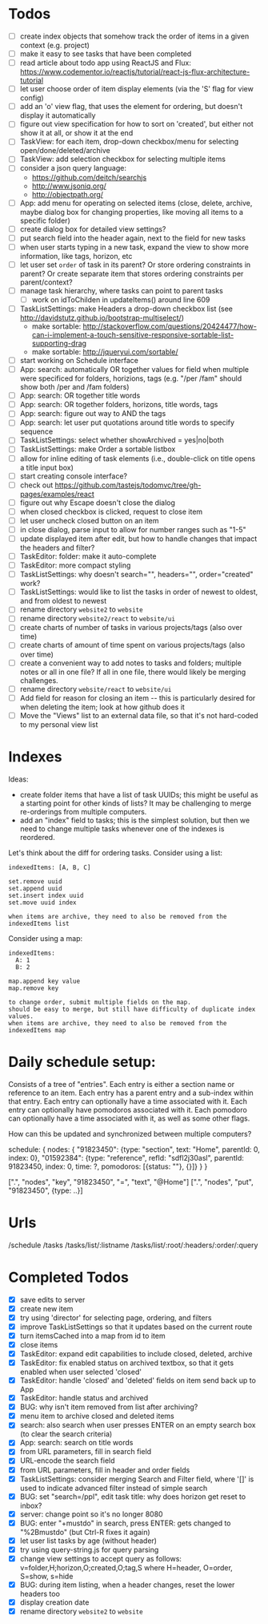 # Todos

- [ ] create index objects that somehow track the order of items in a given context (e.g. project)
- [ ] make it easy to see tasks that have been completed
- [ ] read article about todo app using ReactJS and Flux: https://www.codementor.io/reactjs/tutorial/react-js-flux-architecture-tutorial
- [ ] let user choose order of item display elements (via the 'S' flag for view config)
- [ ] add an 'o' view flag, that uses the element for ordering, but doesn't display it automatically
- [ ] figure out view specification for how to sort on 'created', but either not show it at all, or show it at the end
- [ ] TaskView: for each item, drop-down checkbox/menu for selecting open/done/deleted/archive
- [ ] TaskView: add selection checkbox for selecting multiple items
- [ ] consider a json query language:
    - https://github.com/deitch/searchjs
    - http://www.jsoniq.org/
    - http://objectpath.org/
- [ ] App: add menu for operating on selected items (close, delete, archive, maybe dialog box for changing properties, like moving all items to a specific folder)
- [ ] create dialog box for detailed view settings?
- [ ] put search field into the header again, next to the field for new tasks
- [ ] when user starts typing in a new task, expand the view to show more information, like tags, horizon, etc
- [ ] let user set `order` of task in its parent?  Or store ordering constraints in parent?  Or create separate item that stores ordering constraints per parent/context?
- [ ] manage task hierarchy, where tasks can point to parent tasks
    - [ ] work on idToChilden in updateItems() around line 609
- [ ] TaskListSettings: make Headers a drop-down checkbox list (see http://davidstutz.github.io/bootstrap-multiselect/)
    - make sortable: http://stackoverflow.com/questions/20424477/how-can-i-implement-a-touch-sensitive-responsive-sortable-list-supporting-drag
    - make sortable: http://jqueryui.com/sortable/
- [ ] start working on Schedule interface
- [ ] App: search: automatically OR together values for field when multiple were specificed for folders, horizions, tags (e.g. "/per /fam" should show both /per and /fam folders)
- [ ] App: search: OR together title words
- [ ] App: search: OR together folders, horizons, title words, tags
- [ ] App: search: figure out way to AND the tags
- [ ] App: search: let user put quotations around title words to specify sequence
- [ ] TaskListSettings: select whether showArchived = yes|no|both
- [ ] TaskListSettings: make Order a sortable listbox
- [ ] allow for inline editing of task elements (i.e., double-click on title opens a title input box)
- [ ] start creating console interface?
- [ ] check out https://github.com/tastejs/todomvc/tree/gh-pages/examples/react
- [ ] figure out why Escape doesn't close the dialog
- [ ] when closed checkbox is clicked, request to close item
- [ ] let user uncheck closed button on an item
- [ ] in close dialog, parse input to allow for number ranges such as "1-5"
- [ ] update displayed item after edit, but how to handle changes that impact the headers and filter?
- [ ] TaskEditor: folder: make it auto-complete
- [ ] TaskEditor: more compact styling
- [ ] TaskListSettings: why doesn't search="", headers="", order="created" work?
- [ ] TaskListSettings: would like to list the tasks in order of newest to oldest, and from oldest to newest
- [ ] rename directory `website2` to `website`
- [ ] rename directory `website2/react` to `website/ui`
- [ ] create charts of number of tasks in various projects/tags (also over time)
- [ ] create charts of amount of time spent on various projects/tags (also over time)
- [ ] create a convenient way to add notes to tasks and folders; multiple notes or all in one file?  If all in one file, there would likely be merging challenges.
- [ ] rename directory `website/react` to `website/ui`
- [ ] Add field for reason for closing an item -- this is particularly desired for when deleting the item; look at how github does it
- [ ] Move the "Views" list to an external data file, so that it's not hard-coded to my personal view list

# Indexes

Ideas:

- create folder items that have a list of task UUIDs; this might be useful as a starting point for other kinds of lists?  It may be challenging to merge re-orderings from multiple computers.
- add an "index" field to tasks; this is the simplest solution, but then we need to change multiple tasks whenever one of the indexes is reordered.

Let's think about the diff for ordering tasks.
Consider using a list:
```
indexedItems: [A, B, C]

set.remove uuid
set.append uuid
set.insert index uuid
set.move uuid index

when items are archive, they need to also be removed from the indexedItems list
```

Consider using a map:
```
indexedItems:
  A: 1
  B: 2

map.append key value
map.remove key

to change order, submit multiple fields on the map.
should be easy to merge, but still have difficulty of duplicate index values.
when items are archive, they need to also be removed from the indexedItems map
```

# Daily schedule setup:

Consists of a tree of "entries".
Each entry is either a section name or reference to an item.
Each entry has a parent entry and a sub-index within that entry.
Each entry can optionally have a time associated with it.
Each entry can optionally have pomodoros associated with it.
Each pomodoro can optionally have a time associated with it, as well as some other flags.

How can this be updated and synchronized between multiple computers?

schedule: {
  nodes: {
    "91823450": {type: "section", text: "Home", parentId: 0, index: 0},
    "01592384": {type: "reference", refId: "sdfl2j30asl", parentId: 91823450, index: 0, time: ?, pomodoros: [{status: ""}, {}]}
  }
}

[".", "nodes", "key", "91823450", "=", "text", "@Home"]
[".", "nodes", "put", "91823450", {type: ..}]

# Urls

/schedule
/tasks
/tasks/list/:listname
/tasks/list/:root/:headers/:order/:query

# Completed Todos

- [x] save edits to server
- [x] create new item
- [x] try using 'director' for selecting page, ordering, and filters
- [x] improve TaskListSettings so that it updates based on the current route
- [x] turn itemsCached into a map from id to item
- [x] close items
- [x] TaskEditor: expand edit capabilities to include closed, deleted, archive
- [x] TaskEditor: fix enabled status on archived textbox, so that it gets enabled when user selected 'closed'
- [x] TaskEditor: handle 'closed' and 'deleted' fields on item send back up to App
- [x] TaskEditor: handle status and archived
- [x] BUG: why isn't item removed from list after archiving?
- [x] menu item to archive closed and deleted items
- [x] search: also search when user presses ENTER on an empty search box (to clear the search criteria)
- [x] App: search: search on title words
- [x] from URL parameters, fill in search field
- [x] URL-encode the search field
- [x] from URL parameters, fill in header and order fields
- [x] TaskListSettings: consider merging Search and Filter field, where '[]' is used to indicate advanced filter instead of simple search
- [x] BUG: set "search=/ppl", edit task title: why does horizon get reset to inbox?
- [x] server: change point so it's no longer 8080
- [x] BUG: enter "+mustdo" in search, press ENTER: gets changed to "%2Bmustdo" (but Ctrl-R fixes it again)
- [x] let user list tasks by age (without header)
- [x] try using query-string.js for query parsing
- [x] change view settings to accept query as follows:
    v=folder,H;horizon,O;created,O;tag,S
    where H=header, O=order, S=show, s=hide
- [x] BUG: during item listing, when a header changes, reset the lower headers too
- [x] display creation date
- [x] rename directory `website2` to `website`
